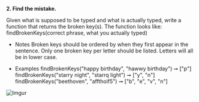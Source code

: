 **2. Find the mistake.**

Given what is supposed to be typed and what is actually typed, write a function that returns the broken key(s). 
The function looks like:
findBrokenKeys(correct phrase, what you actually typed)

* Notes
Broken keys should be ordered by when they first appear in the sentence.
Only one broken key per letter should be listed.
Letters will all be in lower case.

* Examples
findBrokenKeys("happy birthday", "hawwy birthday") ➞ ["p"]
findBrokenKeys("starry night", "starrq light") ➞ ["y", "n"]
findBrokenKeys("beethoven", "affthoif5") ➞ ["b", "e", "v", "n"]

![Imgur](https://i.imgur.com/rbKalNs.png?1)